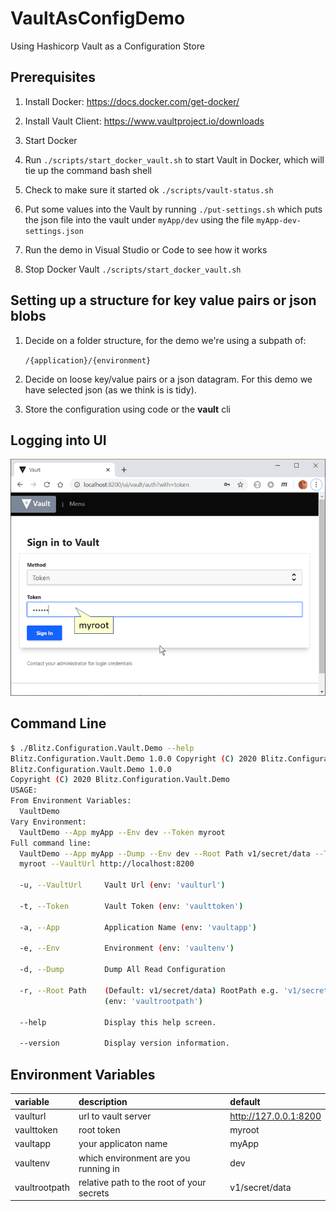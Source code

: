 # VaultAsConfigDemo
Using Hashicorp Vault as a Configuration Store

## Prerequisites

1. Install Docker: https://docs.docker.com/get-docker/
2. Install Vault Client: https://www.vaultproject.io/downloads
3. Start Docker
4. Run `./scripts/start_docker_vault.sh` to start Vault in Docker, which will tie up the command bash shell

5. Check to make sure it started ok `./scripts/vault-status.sh`

6. Put some values into the Vault by running `./put-settings.sh` which puts the json file into the vault under `myApp/dev` using the file `myApp-dev-settings.json`

7. Run the demo in Visual Studio or Code to see how it works

8. Stop Docker Vault `./scripts/start_docker_vault.sh`

## Setting up a structure for key value pairs or json blobs

1. Decide on a folder structure, for the demo we're using a subpath of:

   `/{application}/{environment}`

2. Decide on loose key/value pairs or a json datagram. For this demo we have selected json (as we think is is tidy).

3. Store the configuration using code or the **vault** cli

## Logging into UI

![Login to UI](./Loging_Into_Vault_UI.png)

## Command Line

```bash
$ ./Blitz.Configuration.Vault.Demo --help
Blitz.Configuration.Vault.Demo 1.0.0 Copyright (C) 2020 Blitz.Configuration.Vault.Demo
Blitz.Configuration.Vault.Demo 1.0.0
Copyright (C) 2020 Blitz.Configuration.Vault.Demo
USAGE:
From Environment Variables:
  VaultDemo
Vary Environment:
  VaultDemo --App myApp --Env dev --Token myroot
Full command line:
  VaultDemo --App myApp --Dump --Env dev --Root Path v1/secret/data --Token
  myroot --VaultUrl http://localhost:8200

  -u, --VaultUrl     Vault Url (env: 'vaulturl')

  -t, --Token        Vault Token (env: 'vaulttoken')

  -a, --App          Application Name (env: 'vaultapp')

  -e, --Env          Environment (env: 'vaultenv')

  -d, --Dump         Dump All Read Configuration

  -r, --Root Path    (Default: v1/secret/data) RootPath e.g. 'v1/secret/data'
                     (env: 'vaultrootpath')

  --help             Display this help screen.

  --version          Display version information.
```

## Environment Variables

|variable|description|default|
|:---|:---|:---|
|vaulturl|url to vault server|http://127.0.0.1:8200|
|vaulttoken|root token|myroot|
|vaultapp|your applicaton name|myApp|
|vaultenv|which environment are you running in|dev|
|vaultrootpath|relative path to the root of your secrets|v1/secret/data|


